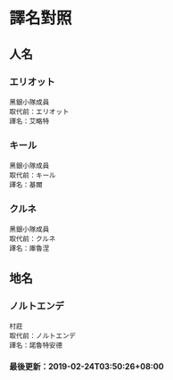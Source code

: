 # 譯名對照
 
## 人名
### エリオット
```
黑銀小隊成員
取代前：エリオット
譯名：艾略特
```
### キール
```
黑銀小隊成員
取代前：キール
譯名：基爾
```
### クルネ
```
黑銀小隊成員
取代前：クルネ
譯名：庫魯涅
```
## 地名
### ノルトエンデ
```
村莊
取代前：ノルトエンデ
譯名：諾魯特安德
```
#### 最後更新：2019-02-24T03:50:26+08:00